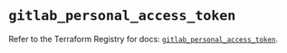 # `gitlab_personal_access_token`

Refer to the Terraform Registry for docs: [`gitlab_personal_access_token`](https://registry.terraform.io/providers/gitlabhq/gitlab/16.7.0/docs/resources/personal_access_token).
